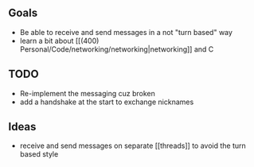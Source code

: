 ## Goals
- Be able to receive and send messages in a not "turn based" way
- learn a bit about [[(400) Personal/Code/networking/networking|networking]] and C
## TODO
- Re-implement the messaging cuz broken
- add a handshake at the start to exchange nicknames
## Ideas
- receive and send messages on separate [[threads]] to avoid the turn based style